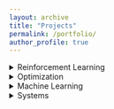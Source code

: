 ```yaml
---
layout: archive
title: "Projects"
permalink: /portfolio/
author_profile: true
---
```


<details>
  <summary>Reinforcement Learning</summary>
  <p>

### Smoother Imitation with Lipschitz Costs


### On the Analysis of Lipschitz Smoothness of Costs for Learning Smooth Policies


### Variance Reduction in Policy Gradients through Smooth Costs  


### Learning Domain-Invariant Policies in RL
  </p>
</details>


<details><summary>Optimization</summary>
  <p> 
  
### Analyzing and Quantifying Missing Modes in GANs


### Localization of Cellular Networks 


### Spectrum Cartography using Wireless Cellular Data


### James-Stein Estimator


### Report on 'Constrained convex minimization via model based excessive gap'


### Natural Gradient Descent for Neural Networks
  </p>
</details>


<details><summary>Machine Learning</summary>
<p>

### Multi-class classification of 100 class data 
  
This project was done as a part of course on Introduction to Machine Learning. The train data
provided corresponded to a 100 class classification problem. We had to perform the
classification task resulting in the best mean F1-measure for the 100 classes.

</p>
</details>


<details><summary>Systems</summary>
  <p>
  
### Automatic Vehicle Speed Reduction using GPS


### RFID based Localization 


### Wireless Energy Meter Module Development 


### WiFi Channel Modelling 


</p>
</details>
